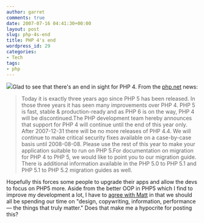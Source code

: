 ```yaml
---
author: garret
comments: true
date: 2007-07-16 04:41:30+00:00
layout: post
slug: php-4s-end
title: PHP 4's end
wordpress_id: 29
categories:
- Tech
tags:
- php
---
```


![](http://static.php.net/www.php.net/images/php.gif)Glad to see that there's an end in sight for PHP 4. From the [php.net](http://php.net) news:


<blockquote>Today it is exactly three years ago since PHP 5 has been released. In those three years it has seen many improvements over PHP 4. PHP 5 is fast, stable & production-ready and as PHP 6 is on the way, PHP 4 will be discontinued.The PHP development team hereby announces that support for PHP 4 will continue until the end of this year only. After 2007-12-31 there will be no more releases of PHP 4.4. We will continue to make critical security fixes available on a case-by-case basis until 2008-08-08. Please use the rest of this year to make your application suitable to run on PHP 5.For documentation on migration for PHP 4 to PHP 5, we would like to point you to our migration guide. There is additional information available in the PHP 5.0 to PHP 5.1 and PHP 5.1 to PHP 5.2 migration guides as well.</blockquote>


Hopefully this forces some people to upgrade their apps and allow the devs to focus on PHP5 more. Aside from the better OOP in PHP5 which I find to improve my development a lot, I have to [agree with Matt](http://photomatt.net/2007/07/13/on-php/) in that we should all be spending our time on "design, copywriting, information, performance — the things that truly matter." Does that make me a hypocrite for posting this?
